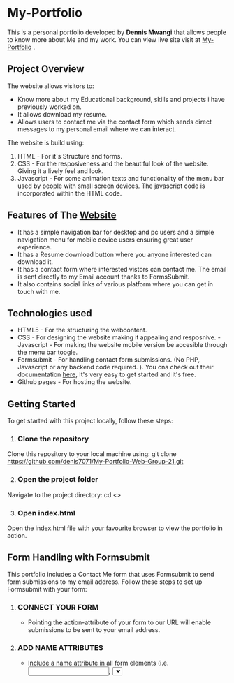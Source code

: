 # My-Portfolio
This is a personal portfolio developed by **Dennis Mwangi** that allows people to know more about Me and my work. You can view  live site visit at  [My-Portfolio](https://denis7071.github.io/My-Portfolio-Web-Group-21/#home) .

## Project Overview

The website allows visitors to:
- Know more about my Educational background, skills and projects i have previously worked on.
- It allows download my resume.
- Allows users to contact me via the contact form which sends direct messages to my personal email where we can interact.

The website is build using:
1. HTML - For it's Structure and forms.
2. CSS - For the resposiveness and the beautiful look of the website. Giving it a lively feel and look.
3. Javascript - For some animation texts and functionality of the menu bar used by people with small screen devices. The javascript code is incorporated within the HTML code.

## Features of The [Website](https://denis7071.github.io/My-Portfolio-Web-Group-21/)
- It has a simple navigation bar for desktop and pc users and a simple navigation menu for mobile device users ensuring great user experience.
- It has a Resume download button where you anyone interested can download it.
- It has a contact form where interested vistors can contact me. The email is sent directly to my Email account thanks to FormsSubmit.
- It also contains social links of various platform where you can get in touch with me.

## Technologies used
- HTML5 - For the structuring the webcontent.
- CSS - For designing the website making it appealing and resposnive.
-Javascript - For making the website mobile version be accesible through the menu bar toogle.
- Formsubmit - For handling contact form submissions. (No PHP, Javascript or any backend code required.
). You cna check out their documentation [here](https://formsubmit.co/), It's very easy to get started and it's free.
- Github pages - For hosting the website.

## Getting Started
To get started with this project locally, follow these steps:

1. ### Clone the repository
Clone this repository to your local machine using:
git clone https://github.com/denis7071/My-Portfolio-Web-Group-21.git

2. ### Open the project folder
Navigate to the project directory:
cd <>

3. ### Open index.html
Open the index.html file with your favourite browser to view the portfolio in action.

## Form Handling with Formsubmit
This portfolio includes a Contact Me form that uses Formsubmit to send form submissions to my email address. Follow these steps to set up Formsubmit with your form:

1. ### CONNECT YOUR FORM
    - Pointing the action-attribute of your form to our URL will enable submissions to be sent to your email address.

<form action="https://formsubmit.co/your@email.com" method="POST" />

2. ### ADD NAME ATTRIBUTES
    - Include a name attribute in all form elements (i.e. <input>, <select>, and <textarea>) to receive the submission data.

<input type="email" name="email">

3. ### SEND AND CONFIRM
    - Submit the form once. This first-time-use will trigger an email requesting confirmation.


Contact
Feel free to reach out to me via the contact form or at my email:
Email: denwebservices@gmail.com

To view the live site visit **[My-Portfolio]**(https://denis7071.github.io/)
